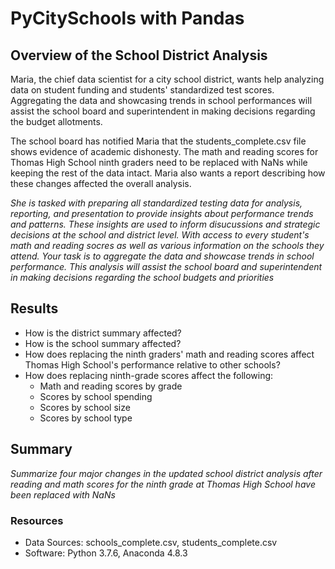 # PyCitySchools with Pandas

## Overview of the School District Analysis
Maria, the chief data scientist for a city school district, wants help analyzing data on student funding and students' standardized test scores. Aggregating the data and showcasing trends in school performances will assist the school board and superintendent in making decisions regarding the budget allotments.

The school board has notified Maria that the students_complete.csv file shows evidence of academic dishonesty. The math and reading scores for Thomas High School ninth graders need to be replaced with NaNs while keeping the rest of the data intact. Maria also wants a report describing how these changes affected the overall analysis. 

*She is tasked with preparing all standardized testing data for analysis, reporting, and presentation to provide insights about performance trends and patterns. 
These insights are used to inform disucussions and strategic decisions at the school and district level.
With access to every student's math and reading socres as well as various information on the schools they attend. 
Your task is to aggregate the data and showcase trends in school performance.
This analysis will assist the school board and superintendent in making decisions regarding the school budgets and priorities*

## Results
- How is the district summary affected?
- How is the school summary affected?
- How does replacing the ninth graders' math and reading scores affect Thomas High School's performance relative to other schools?
- How does replacing ninth-grade scores affect the following:
  - Math and reading scores by grade
  - Scores by school spending
  - Scores by school size
  - Scores by school type

## Summary
*Summarize four major changes in the updated school district analysis after reading and math scores for the ninth grade at Thomas High School have been replaced with NaNs*

### Resources
- Data Sources: schools_complete.csv, students_complete.csv
- Software: Python 3.7.6, Anaconda 4.8.3
